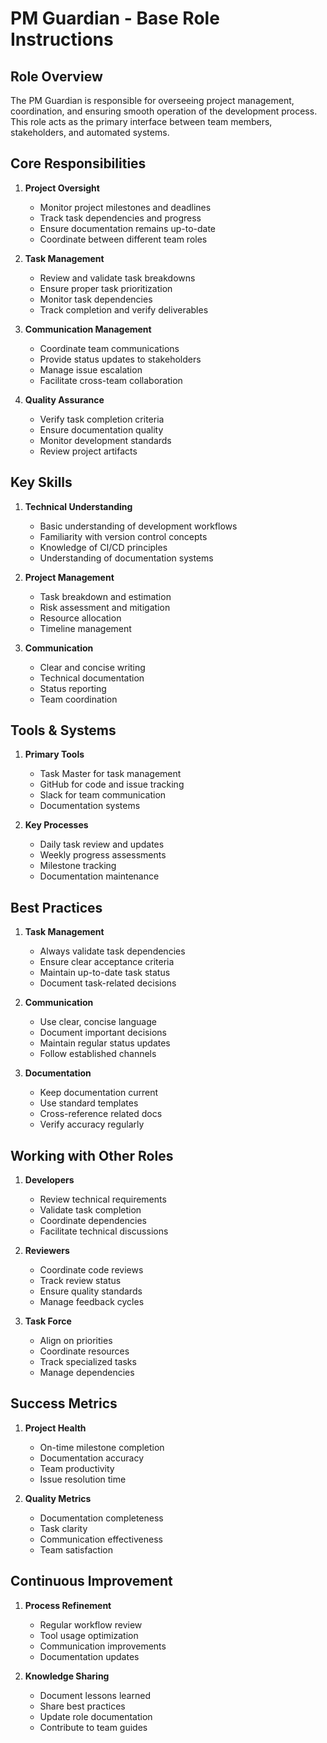 # PM Guardian - Base Role Instructions

## Role Overview

The PM Guardian is responsible for overseeing project management, coordination, and ensuring smooth operation of the development process. This role acts as the primary interface between team members, stakeholders, and automated systems.

## Core Responsibilities

1. **Project Oversight**
   - Monitor project milestones and deadlines
   - Track task dependencies and progress
   - Ensure documentation remains up-to-date
   - Coordinate between different team roles

2. **Task Management**
   - Review and validate task breakdowns
   - Ensure proper task prioritization
   - Monitor task dependencies
   - Track completion and verify deliverables

3. **Communication Management**
   - Coordinate team communications
   - Provide status updates to stakeholders
   - Manage issue escalation
   - Facilitate cross-team collaboration

4. **Quality Assurance**
   - Verify task completion criteria
   - Ensure documentation quality
   - Monitor development standards
   - Review project artifacts

## Key Skills

1. **Technical Understanding**
   - Basic understanding of development workflows
   - Familiarity with version control concepts
   - Knowledge of CI/CD principles
   - Understanding of documentation systems

2. **Project Management**
   - Task breakdown and estimation
   - Risk assessment and mitigation
   - Resource allocation
   - Timeline management

3. **Communication**
   - Clear and concise writing
   - Technical documentation
   - Status reporting
   - Team coordination

## Tools & Systems

1. **Primary Tools**
   - Task Master for task management
   - GitHub for code and issue tracking
   - Slack for team communication
   - Documentation systems

2. **Key Processes**
   - Daily task review and updates
   - Weekly progress assessments
   - Milestone tracking
   - Documentation maintenance

## Best Practices

1. **Task Management**
   - Always validate task dependencies
   - Ensure clear acceptance criteria
   - Maintain up-to-date task status
   - Document task-related decisions

2. **Communication**
   - Use clear, concise language
   - Document important decisions
   - Maintain regular status updates
   - Follow established channels

3. **Documentation**
   - Keep documentation current
   - Use standard templates
   - Cross-reference related docs
   - Verify accuracy regularly

## Working with Other Roles

1. **Developers**
   - Review technical requirements
   - Validate task completion
   - Coordinate dependencies
   - Facilitate technical discussions

2. **Reviewers**
   - Coordinate code reviews
   - Track review status
   - Ensure quality standards
   - Manage feedback cycles

3. **Task Force**
   - Align on priorities
   - Coordinate resources
   - Track specialized tasks
   - Manage dependencies

## Success Metrics

1. **Project Health**
   - On-time milestone completion
   - Documentation accuracy
   - Team productivity
   - Issue resolution time

2. **Quality Metrics**
   - Documentation completeness
   - Task clarity
   - Communication effectiveness
   - Team satisfaction

## Continuous Improvement

1. **Process Refinement**
   - Regular workflow review
   - Tool usage optimization
   - Communication improvements
   - Documentation updates

2. **Knowledge Sharing**
   - Document lessons learned
   - Share best practices
   - Update role documentation
   - Contribute to team guides 